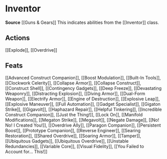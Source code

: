 ﻿---
id: '408'
name: Inventor
rarity: Common
source: '[[DATABASE/source/Guns & Gears|Guns & Gears]]'
trait:
- Inventor
type: Trait

---
# Inventor

**Source** [[Guns & Gears]]
This indicates abilities from the [[Inventor]] class.

## Actions

[[Explode]], [[Overdrive]]

## Feats

[[Advanced Construct Companion]], [[Boost Modulation]], [[Built-In Tools]], [[Clockwork Celerity]], [[Collapse Armor]], [[Collapse Construct]], [[Construct Shell]], [[Contingency Gadgets]], [[Deep Freeze]], [[Devastating Weaponry]], [[Distracting Explosion]], [[Diving Armor]], [[Dual-Form Weapon]], [[Electrify Armor]], [[Engine of Destruction]], [[Explosive Leap]], [[Explosive Maneuver]], [[Full Automation]], [[Gadget Specialist]], [[Gigaton Strike]], [[Gigavolt]], [[Haphazard Repair]], [[Helpful Tinkering]], [[Incredible Construct Companion]], [[Just the Thing!]], [[Lock On]], [[Manifold Modifications]], [[Megaton Strike]], [[Megavolt]], [[Negate Damage]], [[No! No! I Created You!]], [[Overdrive Ally]], [[Paragon Companion]], [[Persistent Boost]], [[Prototype Companion]], [[Reverse Engineer]], [[Searing Restoration]], [[Shared Overdrive]], [[Soaring Armor]], [[Tamper]], [[Ubiquitous Gadgets]], [[Ubiquitous Overdrive]], [[Unstable Redundancies]], [[Variable Core]], [[Visual Fidelity]], [[You Failed to Account for… This!]]